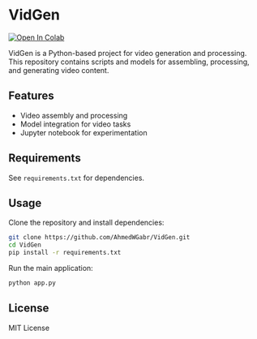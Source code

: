 # VidGen

[![Open In Colab](https://colab.research.google.com/assets/colab-badge.svg)](https://colab.research.google.com/github/AhmedWGabr/VidGen/tree/main/VidGen.ipynb)

VidGen is a Python-based project for video generation and processing.  
This repository contains scripts and models for assembling, processing, and generating video content.

## Features

- Video assembly and processing
- Model integration for video tasks
- Jupyter notebook for experimentation

## Requirements

See `requirements.txt` for dependencies.

## Usage

Clone the repository and install dependencies:

```bash
git clone https://github.com/AhmedWGabr/VidGen.git
cd VidGen
pip install -r requirements.txt
```

Run the main application:

```bash
python app.py
```

## License

MIT License
